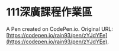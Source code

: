 # 111深廣課程作業區

A Pen created on CodePen.io. Original URL: [https://codepen.io/rain93/pen/zYJdYEe](https://codepen.io/rain93/pen/zYJdYEe).


